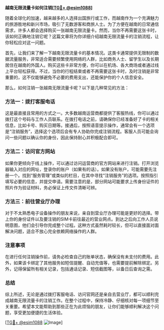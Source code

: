 **越南无限流量卡如何注销[[TG💪+ @esim1088](https://t.me/s/esim1088)]**

随着全球化的加速，越来越多的人选择出国旅行或工作，而越南作为一个充满魅力的旅游胜地和新兴市场，吸引了无数游客和商旅人士。为了方便在越南的日常通信需求，许多人都会选择购买一张越南无限流量卡。然而，当你不再需要这张卡时，该如何正确地注销它呢？这篇文章将为你详细介绍越南无限流量卡的注销流程，让你轻松应对这一问题。

首先，让我们来了解一下越南无限流量卡的基本情况。这类卡通常提供无限制的数据流量服务，非常适合需要频繁使用网络的人群，比如商务人士、留学生以及长期居住在越南的外国人。购买这些卡非常方便，你可以在机场、各大商场或者通过线上平台轻松获得。不过，当你的行程结束或者不再需要这张卡时，及时注销是非常重要的，这不仅能够避免不必要的费用支出，还能保护你的个人信息安全。

那么，如何注销一张越南无限流量卡呢？以下是几种常见的方法：

### 方法一：拨打客服电话

这是最直接且常用的方式之一。大多数越南运营商都提供了客服热线，你可以通过拨打这个号码与工作人员联系。在拨打电话之前，请确保你已经准备好了卡的相关信息，比如卡号、购买日期等。接通后，按照语音提示操作，通常会有一个选项是“注销服务”，选择这个选项后会有专人协助你完成注销流程。客服人员可能会询问一些问题以确认你的身份，因此保持耐心并积极配合即可。

### 方法二：访问官方网站

如果你更倾向于线上操作，可以通过访问运营商的官方网站来进行注销。打开浏览器输入对应的网址，登录你的账户（如果有的话）。如果没有账户，可能需要先注册一个。找到“服务管理”或类似的栏目，在其中寻找“注销服务”的选项。按照指引填写必要的信息，并提交申请。需要注意的是，部分网站可能要求上传身份证件的照片作为验证材料，务必保证上传文件清晰可辨。

### 方法三：前往营业厅办理

对于不太熟悉电子设备操作的朋友来说，亲自到营业厅办理可能是更好的选择。带上你的身份证件以及要注销的SIM卡前往最近的营业网点。到达之后向工作人员说明意图，他们会引导你完成整个过程。这种方式虽然耗时较长，但可以直接面对面解决问题，适合不放心完全依赖网络操作的人群。

### 注意事项

在进行任何注销操作前，请务必检查自己的账单状态，确保没有未支付的费用。此外，如果该卡绑定了其他服务如短信提醒、自动充值等，也需要提前解除绑定。另外，记得保留所有相关记录，包括通话记录、短信截图等，以备日后查询之需。

### 总结

综上所述，无论是通过拨打客服电话、访问官网还是亲自去营业厅，都可以顺利完成越南无限流量卡的注销工作。在整个过程中，保持冷静、仔细核对每一项细节至关重要。希望本文能帮助到那些正在为此烦恼的朋友，让你们能够顺利解决这个问题，享受更加便捷的生活体验。

[[TG💪+ @esim1088](https://t.me/s/esim1088) ![Image](https://i.postimg.cc/4NQfJmqS/Snipaste-2025-05-13-00-14-12.png)]
